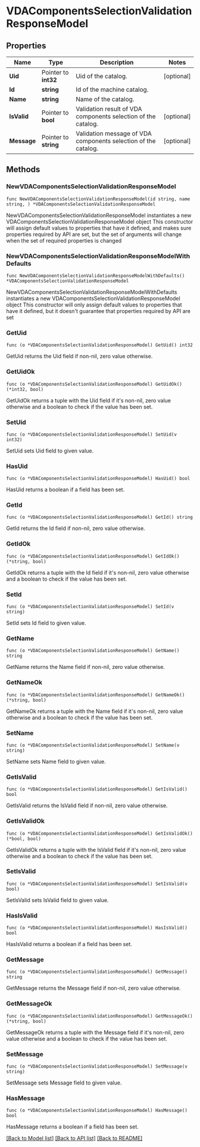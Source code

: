 # VDAComponentsSelectionValidationResponseModel

## Properties

Name | Type | Description | Notes
------------ | ------------- | ------------- | -------------
**Uid** | Pointer to **int32** | Uid of the catalog. | [optional] 
**Id** | **string** | Id of the machine catalog. | 
**Name** | **string** | Name of the catalog. | 
**IsValid** | Pointer to **bool** | Validation result of VDA components selection of the catalog. | [optional] 
**Message** | Pointer to **string** | Validation message of VDA components selection of the catalog. | [optional] 

## Methods

### NewVDAComponentsSelectionValidationResponseModel

`func NewVDAComponentsSelectionValidationResponseModel(id string, name string, ) *VDAComponentsSelectionValidationResponseModel`

NewVDAComponentsSelectionValidationResponseModel instantiates a new VDAComponentsSelectionValidationResponseModel object
This constructor will assign default values to properties that have it defined,
and makes sure properties required by API are set, but the set of arguments
will change when the set of required properties is changed

### NewVDAComponentsSelectionValidationResponseModelWithDefaults

`func NewVDAComponentsSelectionValidationResponseModelWithDefaults() *VDAComponentsSelectionValidationResponseModel`

NewVDAComponentsSelectionValidationResponseModelWithDefaults instantiates a new VDAComponentsSelectionValidationResponseModel object
This constructor will only assign default values to properties that have it defined,
but it doesn't guarantee that properties required by API are set

### GetUid

`func (o *VDAComponentsSelectionValidationResponseModel) GetUid() int32`

GetUid returns the Uid field if non-nil, zero value otherwise.

### GetUidOk

`func (o *VDAComponentsSelectionValidationResponseModel) GetUidOk() (*int32, bool)`

GetUidOk returns a tuple with the Uid field if it's non-nil, zero value otherwise
and a boolean to check if the value has been set.

### SetUid

`func (o *VDAComponentsSelectionValidationResponseModel) SetUid(v int32)`

SetUid sets Uid field to given value.

### HasUid

`func (o *VDAComponentsSelectionValidationResponseModel) HasUid() bool`

HasUid returns a boolean if a field has been set.

### GetId

`func (o *VDAComponentsSelectionValidationResponseModel) GetId() string`

GetId returns the Id field if non-nil, zero value otherwise.

### GetIdOk

`func (o *VDAComponentsSelectionValidationResponseModel) GetIdOk() (*string, bool)`

GetIdOk returns a tuple with the Id field if it's non-nil, zero value otherwise
and a boolean to check if the value has been set.

### SetId

`func (o *VDAComponentsSelectionValidationResponseModel) SetId(v string)`

SetId sets Id field to given value.


### GetName

`func (o *VDAComponentsSelectionValidationResponseModel) GetName() string`

GetName returns the Name field if non-nil, zero value otherwise.

### GetNameOk

`func (o *VDAComponentsSelectionValidationResponseModel) GetNameOk() (*string, bool)`

GetNameOk returns a tuple with the Name field if it's non-nil, zero value otherwise
and a boolean to check if the value has been set.

### SetName

`func (o *VDAComponentsSelectionValidationResponseModel) SetName(v string)`

SetName sets Name field to given value.


### GetIsValid

`func (o *VDAComponentsSelectionValidationResponseModel) GetIsValid() bool`

GetIsValid returns the IsValid field if non-nil, zero value otherwise.

### GetIsValidOk

`func (o *VDAComponentsSelectionValidationResponseModel) GetIsValidOk() (*bool, bool)`

GetIsValidOk returns a tuple with the IsValid field if it's non-nil, zero value otherwise
and a boolean to check if the value has been set.

### SetIsValid

`func (o *VDAComponentsSelectionValidationResponseModel) SetIsValid(v bool)`

SetIsValid sets IsValid field to given value.

### HasIsValid

`func (o *VDAComponentsSelectionValidationResponseModel) HasIsValid() bool`

HasIsValid returns a boolean if a field has been set.

### GetMessage

`func (o *VDAComponentsSelectionValidationResponseModel) GetMessage() string`

GetMessage returns the Message field if non-nil, zero value otherwise.

### GetMessageOk

`func (o *VDAComponentsSelectionValidationResponseModel) GetMessageOk() (*string, bool)`

GetMessageOk returns a tuple with the Message field if it's non-nil, zero value otherwise
and a boolean to check if the value has been set.

### SetMessage

`func (o *VDAComponentsSelectionValidationResponseModel) SetMessage(v string)`

SetMessage sets Message field to given value.

### HasMessage

`func (o *VDAComponentsSelectionValidationResponseModel) HasMessage() bool`

HasMessage returns a boolean if a field has been set.


[[Back to Model list]](../README.md#documentation-for-models) [[Back to API list]](../README.md#documentation-for-api-endpoints) [[Back to README]](../README.md)


